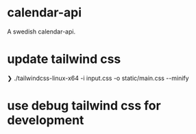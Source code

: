 # calendar-api

A swedish calendar-api.

# update tailwind css

❯ ./tailwindcss-linux-x64 -i input.css -o static/main.css --minify

# use debug tailwind css for development

<script src="https://cdn.tailwindcss.com"></script>
